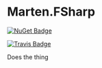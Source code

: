 # Marten.FSharp

[![NuGet Badge](https://img.shields.io/nuget/vpre/Marten.FSharp.svg)](https://www.nuget.org/packages/Marten.FSharp/)

[![Travis Badge](https://travis-ci.org/TheAngryByrd/Marten.FSharp.svg?branch=master)](https://travis-ci.org/TheAngryByrd/Marten.FSharp)

Does the thing